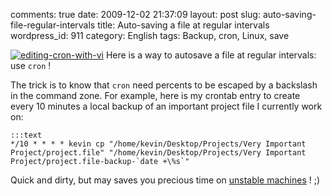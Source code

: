 comments: true
date: 2009-12-02 21:37:09
layout: post
slug: auto-saving-file-regular-intervals
title: Auto-saving a file at regular intervals
wordpress_id: 911
category: English
tags: Backup, cron, Linux, save

[![editing-cron-with-vi](http://kevin.deldycke.com/wp-content/uploads/2009/12/editing-cron-with-vi-150x150.jpg)](http://kevin.deldycke.com/wp-content/uploads/2009/12/editing-cron-with-vi.jpg) Here is a way to autosave a file at regular intervals: use `cron` !

The trick is to know that `cron` need percents to be escaped by a backslash in the command zone. For example, here is my crontab entry to create every 10 minutes a local backup of an important project file I currently work on:

    :::text
    */10 * * * * kevin cp "/home/kevin/Desktop/Projects/Very Important Project/project.file" "/home/kevin/Desktop/Projects/Very Important Project/project.file-backup-`date +\%s`"

Quick and dirty, but may saves you precious time on [unstable machines](http://twitter.com/kdeldycke/status/6158072244) ! ;)
